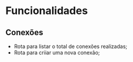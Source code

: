 # Funcionalidades

## Conexões

- Rota para listar o total de conexões realizadas;
- Rota para criiar uma nova conexão;
